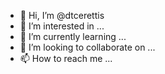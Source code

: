 - 👋 Hi, I’m @dtcerettis
- 👀 I’m interested in ...
- 🌱 I’m currently learning ...
- 💞️ I’m looking to collaborate on ...
- 📫 How to reach me ...

<!---
dtcerettis/dtcerettis is a ✨ special ✨ repository because its `README.md` (this file) appears on your GitHub profile.
You can click the Preview link to take a look at your changes.
--->
